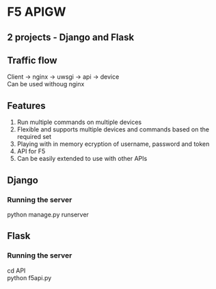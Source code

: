 # F5 APIGW

## 2 projects - Django and Flask

## Traffic flow
Client -> nginx -> uwsgi -> api -> device  
Can be used withoug nginx  

## Features
1. Run multiple commands on multiple devices
2. Flexible and supports multiple devices and commands based on the required set
3. Playing with in memory ecryption of username, password and token
4. API for F5
5. Can be easily extended to use with other APIs


## Django
### Running the server
python manage.py runserver  


## Flask
### Running the server
cd API  
python f5api.py  
